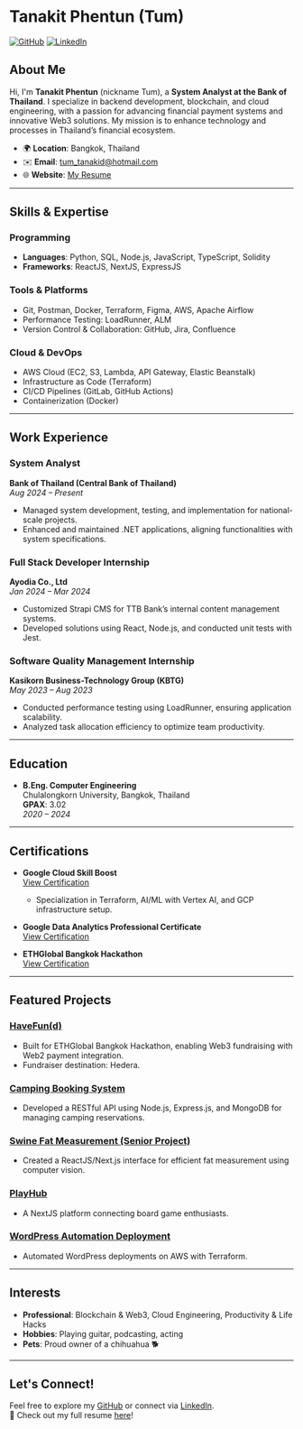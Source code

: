 # Tanakit Phentun (Tum)

[![GitHub](https://img.shields.io/badge/GitHub-100000?style=for-the-badge&logo=github&logoColor=white)](https://github.com/tumrabert) [![LinkedIn](https://img.shields.io/badge/LinkedIn-0077B5?style=for-the-badge&logo=linkedin&logoColor=white)](https://linkedin.com/in/tumrabert)
<!--[![Facebook](https://img.shields.io/badge/Facebook-1877F2?style=for-the-badge&logo=facebook&logoColor=white)](https://www.facebook.com/tumrabert/)-->
<!--[![Instagram](https://img.shields.io/badge/Instagram-E4405F?style=for-the-badge&logo=instagram&logoColor=white)](https://www.instagram.com/tumrabertt/)-->

## About Me

Hi, I'm **Tanakit Phentun** (nickname Tum), a **System Analyst at the Bank of Thailand**. I specialize in backend development, blockchain, and cloud engineering, with a passion for advancing financial payment systems and innovative Web3 solutions. My mission is to enhance technology and processes in Thailand’s financial ecosystem.

- 🌍 **Location**: Bangkok, Thailand
- ✉️ **Email**: tum_tanakid@hotmail.com
- 🌐 **Website**: [My Resume](https://tumrabertworld.vercel.app/resume)

---

## Skills & Expertise

### Programming
- **Languages**: Python, SQL, Node.js, JavaScript, TypeScript, Solidity
- **Frameworks**: ReactJS, NextJS, ExpressJS

### Tools & Platforms
- Git, Postman, Docker, Terraform, Figma, AWS, Apache Airflow
- Performance Testing: LoadRunner, ALM
- Version Control & Collaboration: GitHub, Jira, Confluence

### Cloud & DevOps
- AWS Cloud (EC2, S3, Lambda, API Gateway, Elastic Beanstalk)
- Infrastructure as Code (Terraform)
- CI/CD Pipelines (GitLab, GitHub Actions)
- Containerization (Docker)

---

## Work Experience

### System Analyst  
**Bank of Thailand (Central Bank of Thailand)**  
_Aug 2024 – Present_  
- Managed system development, testing, and implementation for national-scale projects.
- Enhanced and maintained .NET applications, aligning functionalities with system specifications.

### Full Stack Developer Internship  
**Ayodia Co., Ltd**  
_Jan 2024 – Mar 2024_  
- Customized Strapi CMS for TTB Bank’s internal content management systems.
- Developed solutions using React, Node.js, and conducted unit tests with Jest.

### Software Quality Management Internship  
**Kasikorn Business-Technology Group (KBTG)**  
_May 2023 – Aug 2023_  
- Conducted performance testing using LoadRunner, ensuring application scalability.
- Analyzed task allocation efficiency to optimize team productivity.

---

## Education

- **B.Eng. Computer Engineering**  
  Chulalongkorn University, Bangkok, Thailand  
  **GPAX**: 3.02  
  _2020 – 2024_

---

## Certifications

- **Google Cloud Skill Boost**  
  [View Certification](https://www.cloudskillsboost.google/public_profiles/25d6dcc2-8121-4792-8d28-96a4b71d9dc0)  
  - Specialization in Terraform, AI/ML with Vertex AI, and GCP infrastructure setup.

- **Google Data Analytics Professional Certificate**  
  [View Certification](https://www.coursera.org/account/accomplishments/specialization/certificate/VS5ACQJ6DV86)  

- **ETHGlobal Bangkok Hackathon**  
  [View Certification](https://drive.google.com/file/d/1AoAqNElWenAZoqjB3XUxxgtr4EZW95Hj/view?usp=sharing)  

---

## Featured Projects

### [HaveFun(d)](https://ethglobal.com/showcase/havefun-d-fm3ie)  
- Built for ETHGlobal Bangkok Hackathon, enabling Web3 fundraising with Web2 payment integration.  
- Fundraiser destination: Hedera.

### [Camping Booking System](https://github.com/tumrabert/Backend_Development_Template)  
- Developed a RESTful API using Node.js, Express.js, and MongoDB for managing camping reservations.

### [Swine Fat Measurement (Senior Project)](https://github.com/Jinnapat/betagro-swine-fat-measurement-frontend)  
- Created a ReactJS/Next.js interface for efficient fat measurement using computer vision.

### [PlayHub](https://github.com/2110336-2565-2/sec3-group13-playhub)  
- A NextJS platform connecting board game enthusiasts.

### [WordPress Automation Deployment](https://github.com/tumrabert/kaggle_text_multilabel_classification)  
- Automated WordPress deployments on AWS with Terraform.

---

## Interests

- **Professional**: Blockchain & Web3, Cloud Engineering, Productivity & Life Hacks  
- **Hobbies**: Playing guitar, podcasting, acting  
- **Pets**: Proud owner of a chihuahua 🐕

---

## Let's Connect!

Feel free to explore my [GitHub](https://github.com/tumrabert) or connect via [LinkedIn](https://linkedin.com/in/tumrabert).  
🚀 Check out my full resume [here](https://tumrabertworld.vercel.app/resume)!

